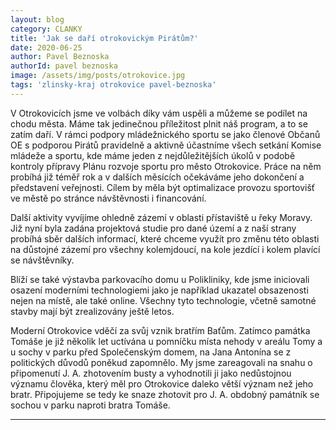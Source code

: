 ```yaml
---
layout: blog
category: CLANKY
title: 'Jak se daří otrokovickým Pirátům?'
date: 2020-06-25
author: Pavel Beznoska
authorId: pavel beznoska
image: /assets/img/posts/otrokovice.jpg
tags: 'zlinsky-kraj otrokovice pavel-beznoska'
---
```

V Otrokovicích jsme ve volbách díky vám uspěli a můžeme se podílet na chodu města. Máme tak jedinečnou příležitost plnit náš program, a to se zatím daří. V rámci podpory mládežnického sportu se jako členové Občanů OE s podporou Pirátů pravidelně a aktivně účastníme všech setkání Komise mládeže a sportu, kde máme jeden z nejdůležitějších úkolů v podobě kontroly přípravy Plánu rozvoje sportu pro město Otrokovice. Práce na něm probíhá již téměř rok a v dalších měsících očekáváme jeho dokončení a představení veřejnosti. Cílem by měla být optimalizace provozu sportovišť ve městě po stránce návštěvnosti i financování.

Další aktivity vyvíjíme ohledně zázemí v oblasti přístaviště u řeky Moravy. Již nyní byla zadána projektová studie pro dané území a z naší strany probíhá sběr dalších informací, které chceme využít pro změnu této oblasti na důstojné zázemí pro všechny kolemjdoucí, na kole jezdící i kolem plavící se návštěvníky.

Blíží se také výstavba parkovacího domu u Polikliniky, kde jsme iniciovali osazení moderními technologiemi jako je například ukazatel obsazenosti nejen na místě, ale také online. Všechny tyto technologie, včetně samotné stavby mají být zrealizovány ještě letos.

Moderní Otrokovice vděčí za svůj vznik bratřím Baťům. Zatímco památka Tomáše je již několik let uctívána u pomníčku místa nehody v areálu Tomy a u sochy v parku před Společenským domem, na Jana Antonína se z politických důvodů poněkud zapomnělo. My jsme zareagovali na snahu o připomenutí J. A. zhotovením busty a vyhodnotili ji jako nedůstojnou významu člověka, který měl pro Otrokovice daleko větší význam než jeho bratr. Připojujeme se tedy ke snaze zhotovit pro J. A. obdobný památník se sochou v parku naproti bratra Tomáše.

---
